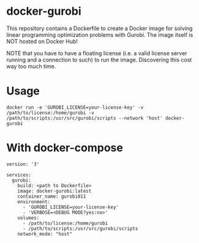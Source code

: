 # docker-gurobi

This repository contains a Dockerfile to create a Docker image for solving linear programming optimization problems with
Gurobi. The image itself is NOT hosted on Docker Hub!

NOTE that you have to have a floating license (i.e. a valid license server running and a connection to such) to run the image. Discovering this cost way too much time.

# Usage

```
docker run -e 'GUROBI_LICENSE=your-license-key' -v /path/to/license:/home/gurobi -v /path/to/scripts:/usr/src/gurobi/scripts --network 'host' docker-gurobi
```

# With docker-compose

```
version: '3'

services:
  gurobi:
    build: <path to Dockerfile>
    image: docker-gurobi:latest
    container_name: gurobi811
    environment:
      - 'GUROBI_LICENSE=your-license-key'
      - 'VERBOSE=<DEBUG MODE?yes:no>'
    volumes:
      - /path/to/license:/home/gurobi
      - /path/to/scripts:/usr/src/gurobi/scripts
    network_mode: "host"
```
